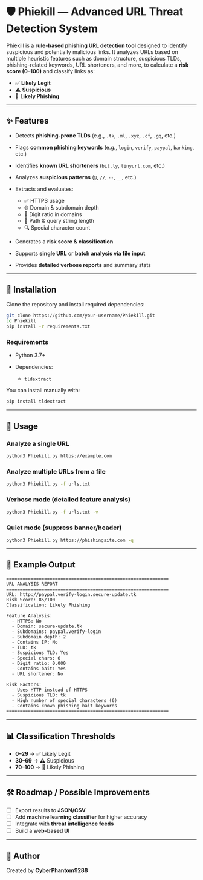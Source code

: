 # 🛡️ Phiekill — Advanced URL Threat Detection System

Phiekill is a **rule-based phishing URL detection tool** designed to identify suspicious and potentially malicious links.
It analyzes URLs based on multiple heuristic features such as domain structure, suspicious TLDs, phishing-related keywords, URL shorteners, and more, to calculate a **risk score (0–100)** and classify links as:

* ✅ **Likely Legit**
* ⚠️ **Suspicious**
* 🚨 **Likely Phishing**

---

## ✨ Features

* Detects **phishing-prone TLDs** (e.g., `.tk`, `.ml`, `.xyz`, `.cf`, `.gq`, etc.)
* Flags **common phishing keywords** (e.g., `login`, `verify`, `paypal`, `banking`, etc.)
* Identifies **known URL shorteners** (`bit.ly`, `tinyurl.com`, etc.)
* Analyzes **suspicious patterns** (`@`, `//`, `--`, `__`, etc.)
* Extracts and evaluates:

  * ✅ HTTPS usage
  * 🌐 Domain & subdomain depth
  * 🔢 Digit ratio in domains
  * 🧾 Path & query string length
  * 🔍 Special character count
* Generates a **risk score & classification**
* Supports **single URL** or **batch analysis via file input**
* Provides **detailed verbose reports** and summary stats

---

## 🚀 Installation

Clone the repository and install required dependencies:

```bash
git clone https://github.com/your-username/Phiekill.git
cd Phiekill
pip install -r requirements.txt
```

### Requirements

* Python 3.7+
* Dependencies:

  * `tldextract`

You can install manually with:

```bash
pip install tldextract
```

---

## 📖 Usage

### Analyze a single URL

```bash
python3 Phiekill.py https://example.com
```

### Analyze multiple URLs from a file

```bash
python3 Phiekill.py -f urls.txt
```

### Verbose mode (detailed feature analysis)

```bash
python3 Phiekill.py -f urls.txt -v
```

### Quiet mode (suppress banner/header)

```bash
python3 Phiekill.py https://phishingsite.com -q
```

---

## 📝 Example Output

```
============================================================
URL ANALYSIS REPORT
============================================================
URL: http://paypal.verify-login.secure-update.tk
Risk Score: 85/100
Classification: Likely Phishing

Feature Analysis:
  - HTTPS: No
  - Domain: secure-update.tk
  - Subdomains: paypal.verify-login
  - Subdomain depth: 2
  - Contains IP: No
  - TLD: tk
  - Suspicious TLD: Yes
  - Special chars: 6
  - Digit ratio: 0.000
  - Contains bait: Yes
  - URL shortener: No

Risk Factors:
  - Uses HTTP instead of HTTPS
  - Suspicious TLD: tk
  - High number of special characters (6)
  - Contains known phishing bait keywords
============================================================
```

---

## 📊 Classification Thresholds

* **0–29** → ✅ Likely Legit
* **30–69** → ⚠️ Suspicious
* **70–100** → 🚨 Likely Phishing

---

## 🛠️ Roadmap / Possible Improvements

* [ ] Export results to **JSON/CSV**
* [ ] Add **machine learning classifier** for higher accuracy
* [ ] Integrate with **threat intelligence feeds**
* [ ] Build a **web-based UI**

---

## 👤 Author

Created by **CyberPhantom9288**
